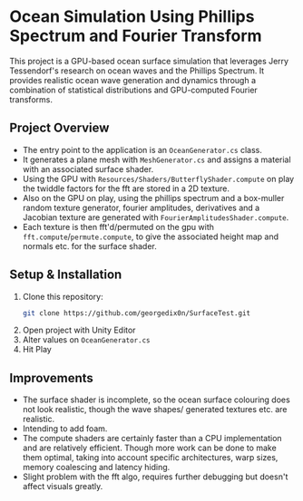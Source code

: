 # Ocean Simulation Using Phillips Spectrum and Fourier Transform

This project is a GPU-based ocean surface simulation that leverages Jerry Tessendorf's research on ocean waves and the Phillips Spectrum. It provides realistic ocean wave generation and dynamics through a combination of statistical distributions and GPU-computed Fourier transforms.

## Project Overview

  -  The entry point to the application is an `OceanGenerator.cs` class.
  -  It generates a plane mesh with `MeshGenerator.cs` and assigns a material with an associated surface shader.
  -  Using the GPU with `Resources/Shaders/ButterflyShader.compute` on play the twiddle factors for the fft are stored in a 2D texture.
  -  Also on the GPU on play, using the phillips spectrum and a box-muller random texture generator, fourier amplitudes, derivatives and a Jacobian texture are generated with `FourierAmplitudesShader.compute`.
  -  Each texture is then fft'd/permuted on the gpu with `fft.compute`/`permute.compute`, to give the associated height map and normals etc. for the surface shader.

## Setup & Installation
1. Clone this repository:
   ```bash
   git clone https://github.com/georgedix0n/SurfaceTest.git   
2. Open project with Unity Editor
3. Alter values on `OceanGenerator.cs`
4. Hit Play

## Improvements
- The surface shader is incomplete, so the ocean surface colouring does not look realistic, though the wave shapes/ generated textures etc. are realistic.
- Intending to add foam.
- The compute shaders are certainly faster than a CPU implementation and are relatively efficient. Though more work can be done to make them optimal, taking into account specific architectures, warp sizes, memory coalescing and latency hiding.
- Slight problem with the fft algo, requires further debugging but doesn't affect visuals greatly.
